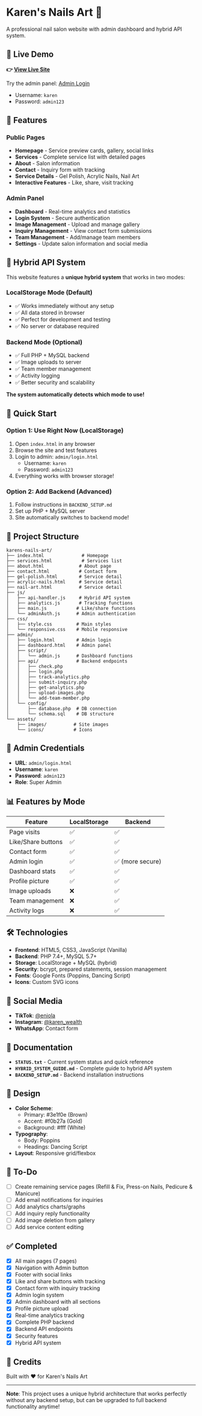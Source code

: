 # Karen's Nails Art 💅

A professional nail salon website with admin dashboard and hybrid API system.

## 🔗 Live Demo

**👉 [View Live Site](https://hola62.github.io/karens-nail-art/)**

Try the admin panel: [Admin Login](https://hola62.github.io/karens-nail-art/admin/login.html)

- Username: `karen`
- Password: `admin123`

## 🌟 Features

### Public Pages

- **Homepage** - Service preview cards, gallery, social links
- **Services** - Complete service list with detailed pages
- **About** - Salon information
- **Contact** - Inquiry form with tracking
- **Service Details** - Gel Polish, Acrylic Nails, Nail Art
- **Interactive Features** - Like, share, visit tracking

### Admin Panel

- **Dashboard** - Real-time analytics and statistics
- **Login System** - Secure authentication
- **Image Management** - Upload and manage gallery
- **Inquiry Management** - View contact form submissions
- **Team Management** - Add/manage team members
- **Settings** - Update salon information and social media

## 🎯 Hybrid API System

This website features a **unique hybrid system** that works in two modes:

### LocalStorage Mode (Default)

- ✅ Works immediately without any setup
- ✅ All data stored in browser
- ✅ Perfect for development and testing
- ✅ No server or database required

### Backend Mode (Optional)

- ✅ Full PHP + MySQL backend
- ✅ Image uploads to server
- ✅ Team member management
- ✅ Activity logging
- ✅ Better security and scalability

**The system automatically detects which mode to use!**

## 🚀 Quick Start

### Option 1: Use Right Now (LocalStorage)

1. Open `index.html` in any browser
2. Browse the site and test features
3. Login to admin: `admin/login.html`
   - Username: `karen`
   - Password: `admin123`
4. Everything works with browser storage!

### Option 2: Add Backend (Advanced)

1. Follow instructions in `BACKEND_SETUP.md`
2. Set up PHP + MySQL server
3. Site automatically switches to backend mode!

## 📂 Project Structure

```text
karens-nails-art/
├── index.html              # Homepage
├── services.html           # Services list
├── about.html             # About page
├── contact.html           # Contact form
├── gel-polish.html        # Service detail
├── acrylic-nails.html     # Service detail
├── nail-art.html          # Service detail
├── js/
│   ├── api-handler.js     # Hybrid API system
│   ├── analytics.js       # Tracking functions
│   ├── main.js           # Like/share functions
│   └── adminAuth.js      # Admin authentication
├── css/
│   ├── style.css         # Main styles
│   └── responsive.css    # Mobile responsive
├── admin/
│   ├── login.html        # Admin login
│   ├── dashboard.html    # Admin panel
│   ├── script/
│   │   └── admin.js      # Dashboard functions
│   ├── api/              # Backend endpoints
│   │   ├── check.php
│   │   ├── login.php
│   │   ├── track-analytics.php
│   │   ├── submit-inquiry.php
│   │   ├── get-analytics.php
│   │   ├── upload-images.php
│   │   └── add-team-member.php
│   └── config/
│       ├── database.php  # DB connection
│       └── schema.sql    # DB structure
└── assets/
    ├── images/          # Site images
    └── icons/           # Icons
```

## 🔑 Admin Credentials

- **URL**: `admin/login.html`
- **Username**: `karen`
- **Password**: `admin123`
- **Role**: Super Admin

## 📊 Features by Mode

| Feature | LocalStorage | Backend |
|---------|--------------|---------|
| Page visits | ✅ | ✅ |
| Like/Share buttons | ✅ | ✅ |
| Contact form | ✅ | ✅ |
| Admin login | ✅ | ✅ (more secure) |
| Dashboard stats | ✅ | ✅ |
| Profile picture | ✅ | ✅ |
| Image uploads | ❌ | ✅ |
| Team management | ❌ | ✅ |
| Activity logs | ❌ | ✅ |

## 🛠️ Technologies

- **Frontend**: HTML5, CSS3, JavaScript (Vanilla)
- **Backend**: PHP 7.4+, MySQL 5.7+
- **Storage**: LocalStorage + MySQL (hybrid)
- **Security**: bcrypt, prepared statements, session management
- **Fonts**: Google Fonts (Poppins, Dancing Script)
- **Icons**: Custom SVG icons

## 📱 Social Media

- **TikTok**: [@eniola](https://tiktok.com/@eniola)
- **Instagram**: [@karen_wealth](https://instagram.com/karen_wealth)
- **WhatsApp**: Contact form

## 📖 Documentation

- **`STATUS.txt`** - Current system status and quick reference
- **`HYBRID_SYSTEM_GUIDE.md`** - Complete guide to hybrid API system
- **`BACKEND_SETUP.md`** - Backend installation instructions

## 🎨 Design

- **Color Scheme**:
  - Primary: #3e1f0e (Brown)
  - Accent: #f0b27a (Gold)
  - Background: #fff (White)
- **Typography**:
  - Body: Poppins
  - Headings: Dancing Script
- **Layout**: Responsive grid/flexbox

## 📝 To-Do

- [ ] Create remaining service pages (Refill & Fix, Press-on Nails, Pedicure & Manicure)
- [ ] Add email notifications for inquiries
- [ ] Add analytics charts/graphs
- [ ] Add inquiry reply functionality
- [ ] Add image deletion from gallery
- [ ] Add service content editing

## ✅ Completed

- [x] All main pages (7 pages)
- [x] Navigation with Admin button
- [x] Footer with social links
- [x] Like and share buttons with tracking
- [x] Contact form with inquiry tracking
- [x] Admin login system
- [x] Admin dashboard with all sections
- [x] Profile picture upload
- [x] Real-time analytics tracking
- [x] Complete PHP backend
- [x] Backend API endpoints
- [x] Security features
- [x] Hybrid API system

## 🤝 Credits

Built with ❤️ for Karen's Nails Art

---

**Note**: This project uses a unique hybrid architecture that works perfectly without any backend setup, but can be upgraded to full backend functionality anytime!


